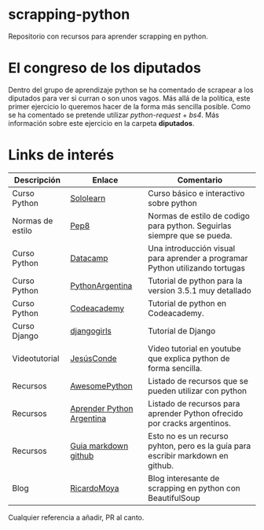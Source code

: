 # scrapping-python
Repositorio con recursos para aprender scrapping en python.

# El congreso de los diputados
Dentro del grupo de aprendizaje python se ha comentado de scrapear a los diputados para ver si curran o son unos vagos. Más allá de la política, este primer ejercicio lo queremos hacer de la forma más sencilla posible. Como se ha comentado se pretende utilizar *python-request* + *bs4*. Más información sobre este ejercicio en la carpeta **diputados**.

# Links de interés

Descripción | Enlace | Comentario
------------|--------|-------------
Curso Python | [Sololearn](https://www.sololearn.com/Play/Python) | Curso básico e interactivo sobre python
Normas de estilo | [Pep8](https://www.python.org/dev/peps/pep-0008/) | Normas de estilo de codigo para python. Seguirlas siempre que se pueda.
Curso Python | [Datacamp](https://hourofpython.com/una-introduccion-visual-a-python/index.html) | Una introducción visual para aprender a programar Python utilizando tortugas
Curso Python | [PythonArgentina](http://docs.python.org.ar/tutorial/3/index.html) | Tutorial de python para la version 3.5.1 muy detallado
Curso Python | [Codeacademy](https://www.codecademy.com/learn/python) | Tutorial de python en Codeacademy.
Curso Django | [djangogirls](https://tutorial.djangogirls.org/es/) | Tutorial de Django
Videotutorial | [JesúsConde](https://www.youtube.com/playlist?list=PLEtcGQaT56cj70Vl_C1qfUinyMELunL-N) | Video tutorial en youtube que explica python de forma sencilla.
Recursos | [AwesomePython](http://awesome-python.com/) | Listado de recursos que se pueden utilizar con python
Recursos | [Aprender Python Argentina](https://argentinaenpython.com/quiero-aprender-python/) | Listado de recursos para aprender Python ofrecido por cracks argentinos.
Recursos | [Guia markdown github](https://guides.github.com/features/mastering-markdown/) | Esto no es un recurso pyhton, pero es la guía para escribir markdown en github.
Blog | [RicardoMoya](http://jarroba.com/scraping-python-beautifulsoup-ejemplos/) | Blog interesante de scrapping en python con BeautifulSoup

Cualquier referencia a añadir, PR al canto.

